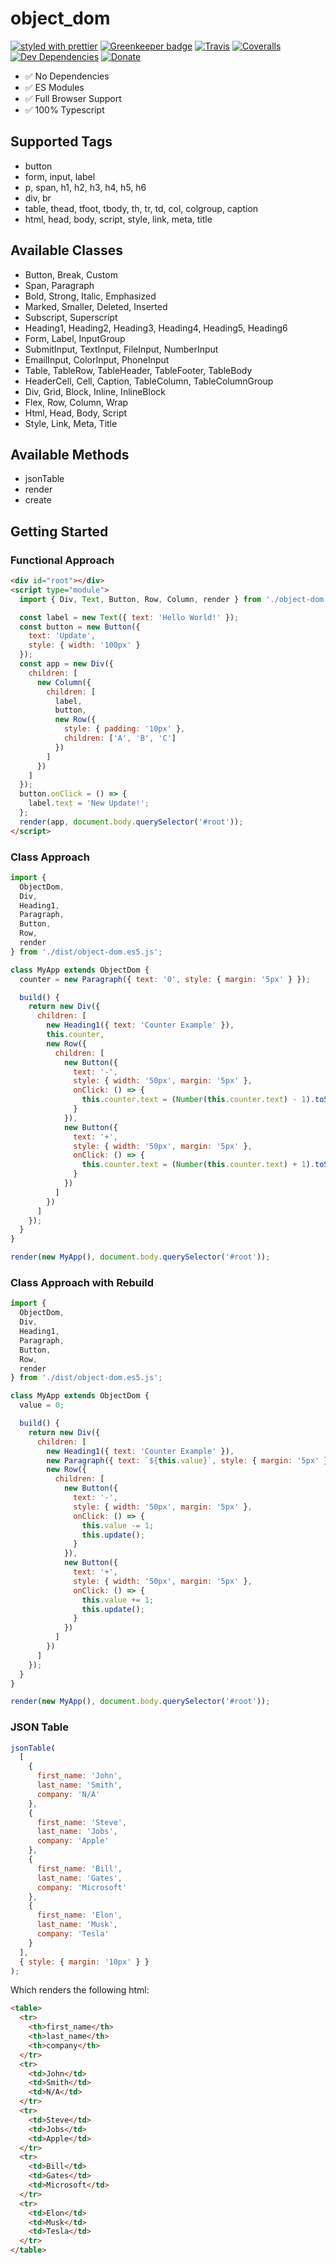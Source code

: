 # object_dom

[![styled with prettier](https://img.shields.io/badge/styled_with-prettier-ff69b4.svg)](https://github.com/prettier/prettier)
[![Greenkeeper badge](https://badges.greenkeeper.io/alexjoverm/typescript-library-starter.svg)](https://greenkeeper.io/)
[![Travis](https://img.shields.io/travis/alexjoverm/typescript-library-starter.svg)](https://travis-ci.org/alexjoverm/typescript-library-starter)
[![Coveralls](https://img.shields.io/coveralls/alexjoverm/typescript-library-starter.svg)](https://coveralls.io/github/alexjoverm/typescript-library-starter)
[![Dev Dependencies](https://david-dm.org/alexjoverm/typescript-library-starter/dev-status.svg)](https://david-dm.org/alexjoverm/typescript-library-starter?type=dev)
[![Donate](https://img.shields.io/badge/donate-paypal-blue.svg)](https://paypal.me/AJoverMorales)

- ✅ No Dependencies
- ✅ ES Modules
- ✅ Full Browser Support
- ✅ 100% Typescript

## Supported Tags

- button
- form, input, label
- p, span, h1, h2, h3, h4, h5, h6
- div, br
- table, thead, tfoot, tbody, th, tr, td, col, colgroup, caption
- html, head, body, script, style, link, meta, title

## Available Classes

- Button, Break, Custom
- Span, Paragraph
- Bold, Strong, Italic, Emphasized
- Marked, Smaller, Deleted, Inserted
- Subscript, Superscript
- Heading1, Heading2, Heading3, Heading4, Heading5, Heading6
- Form, Label, InputGroup
- SubmitInput, TextInput, FileInput, NumberInput
- EmailInput, ColorInput, PhoneInput
- Table, TableRow, TableHeader, TableFooter, TableBody
- HeaderCell, Cell, Caption, TableColumn, TableColumnGroup
- Div, Grid, Block, Inline, InlineBlock
- Flex, Row, Column, Wrap
- Html, Head, Body, Script
- Style, Link, Meta, Title

## Available Methods

- jsonTable
- render
- create

## Getting Started

### Functional Approach

```html
<div id="root"></div>
<script type="module">
  import { Div, Text, Button, Row, Column, render } from './object-dom.es5.js';

  const label = new Text({ text: 'Hello World!' });
  const button = new Button({
    text: 'Update',
    style: { width: '100px' }
  });
  const app = new Div({
    children: [
      new Column({
        children: [
          label,
          button,
          new Row({
            style: { padding: '10px' },
            children: ['A', 'B', 'C']
          })
        ]
      })
    ]
  });
  button.onClick = () => {
    label.text = 'New Update!';
  };
  render(app, document.body.querySelector('#root'));
</script>
```

### Class Approach

```js
import {
  ObjectDom,
  Div,
  Heading1,
  Paragraph,
  Button,
  Row,
  render
} from './dist/object-dom.es5.js';

class MyApp extends ObjectDom {
  counter = new Paragraph({ text: '0', style: { margin: '5px' } });

  build() {
    return new Div({
      children: [
        new Heading1({ text: 'Counter Example' }),
        this.counter,
        new Row({
          children: [
            new Button({
              text: '-',
              style: { width: '50px', margin: '5px' },
              onClick: () => {
                this.counter.text = (Number(this.counter.text) - 1).toString();
              }
            }),
            new Button({
              text: '+',
              style: { width: '50px', margin: '5px' },
              onClick: () => {
                this.counter.text = (Number(this.counter.text) + 1).toString();
              }
            })
          ]
        })
      ]
    });
  }
}

render(new MyApp(), document.body.querySelector('#root'));
```

### Class Approach with Rebuild

```js
import {
  ObjectDom,
  Div,
  Heading1,
  Paragraph,
  Button,
  Row,
  render
} from './dist/object-dom.es5.js';

class MyApp extends ObjectDom {
  value = 0;

  build() {
    return new Div({
      children: [
        new Heading1({ text: 'Counter Example' }),
        new Paragraph({ text: `${this.value}`, style: { margin: '5px' } }),
        new Row({
          children: [
            new Button({
              text: '-',
              style: { width: '50px', margin: '5px' },
              onClick: () => {
                this.value -= 1;
                this.update();
              }
            }),
            new Button({
              text: '+',
              style: { width: '50px', margin: '5px' },
              onClick: () => {
                this.value += 1;
                this.update();
              }
            })
          ]
        })
      ]
    });
  }
}

render(new MyApp(), document.body.querySelector('#root'));
```

### JSON Table

```js
jsonTable(
  [
    {
      first_name: 'John',
      last_name: 'Smith',
      company: 'N/A'
    },
    {
      first_name: 'Steve',
      last_name: 'Jobs',
      company: 'Apple'
    },
    {
      first_name: 'Bill',
      last_name: 'Gates',
      company: 'Microsoft'
    },
    {
      first_name: 'Elon',
      last_name: 'Musk',
      company: 'Tesla'
    }
  ],
  { style: { margin: '10px' } }
);
```

Which renders the following html:

```html
<table>
  <tr>
    <th>first_name</th>
    <th>last_name</th>
    <th>company</th>
  </tr>
  <tr>
    <td>John</td>
    <td>Smith</td>
    <td>N/A</td>
  </tr>
  <tr>
    <td>Steve</td>
    <td>Jobs</td>
    <td>Apple</td>
  </tr>
  <tr>
    <td>Bill</td>
    <td>Gates</td>
    <td>Microsoft</td>
  </tr>
  <tr>
    <td>Elon</td>
    <td>Musk</td>
    <td>Tesla</td>
  </tr>
</table>
```
